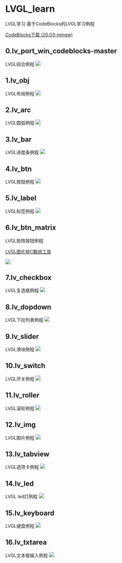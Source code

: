 # LVGL_learn
LVGL学习
基于CodeBlocks的LVGL学习例程

[CodeBlocks下载 (20.03-mingw)](https://www.codeblocks.org/downloads/)

## 0.lv_port_win_codeblocks-master
LVGL综合例程
![](doc/0.png)  
## 1.lv_obj
LVGL布局例程
![](doc/1.png)  

## 2.lv_arc
LVGL圆弧例程
![](doc/2.png)  

## 3.lv_bar
LVGL进度条例程
![](doc/3.png)  

## 4.lv_btn
LVGL按钮例程
![](doc/4.png)  

## 5.lv_label
LVGL标签例程
![](doc/5.png)  

## 6.lv_btn_matrix
LVGL矩阵按钮例程

[LVGL图片转C数组工具](https://lvgl.io/tools/imageconverter)

![](doc/6.png)  

## 7.lv_checkbox
LVGL复选框例程
![](doc/7.png)  

## 8.lv_dopdown
LVGL下拉列表例程
![](doc/8.png)  

## 9.lv_slider
LVGL滑块例程
![](doc/9.png)  

## 10.lv_switch
LVGL开关例程
![](doc/10.png)  

## 11.lv_roller
LVGL滚轮例程
![](doc/11.png)  

## 12.lv_img
LVGL图片例程
![](doc/12.png) 

## 13.lv_tabview
LVGL选项卡例程
![](doc/13.png) 

## 14.lv_led
LVGL led灯例程
![](doc/14.png) 

## 15.lv_keyboard
LVGL键盘例程
![](doc/15.png) 

## 16.lv_txtarea
LVGL文本框输入例程
![](doc/16.png) 
